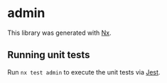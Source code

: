 # admin

This library was generated with [Nx](https://nx.dev).

## Running unit tests

Run `nx test admin` to execute the unit tests via [Jest](https://jestjs.io).
